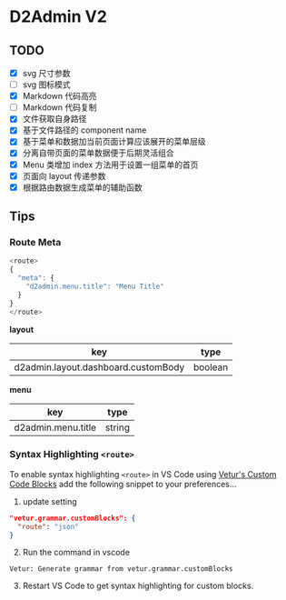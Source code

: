 # D2Admin V2

## TODO

- [x] svg 尺寸参数
- [ ] svg 图标模式
- [x] Markdown 代码高亮
- [ ] Markdown 代码复制
- [x] 文件获取自身路径
- [x] 基于文件路径的 component name
- [x] 基于菜单和数据加当前页面计算应该展开的菜单层级
- [x] 分离自带页面的菜单数据便于后期灵活组合
- [x] Menu 类增加 index 方法用于设置一组菜单的首页
- [x] 页面向 layout 传递参数
- [x] 根据路由数据生成菜单的辅助函数

## Tips

### Route Meta

``` js
<route>
{
  "meta": {
    "d2admin.menu.title": "Menu Title"
  }
}
</route>
```

**layout**

| key | type |
| --- | ---- |
| d2admin.layout.dashboard.customBody | boolean |

**menu**

| key | type |
| --- | ---- |
| d2admin.menu.title | string |

### Syntax Highlighting `<route>`

To enable syntax highlighting `<route>` in VS Code using [Vetur's Custom Code Blocks](https://vuejs.github.io/vetur/highlighting.html#custom-block) add the following snippet to your preferences...

1. update setting
 
``` json
"vetur.grammar.customBlocks": {
  "route": "json"
}
```

2. Run the command in vscode
 
`Vetur: Generate grammar from vetur.grammar.customBlocks`

3. Restart VS Code to get syntax highlighting for custom blocks.
